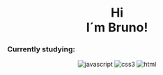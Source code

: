 <h1 align="center"> Hi
</br> I´m Bruno!
</h1>

### Currently studying:</br> 

<div align="center">

![javascript](https://img.shields.io/badge/JavaScript-e88502?style=for-the-badge&logo=javascript&logoColor=white)
![css3](https://img.shields.io/badge/CSS3-0851bf?style=for-the-badge&logo=css3&logoColor=white)
![html](https://img.shields.io/badge/HTML5-d64c02?style=for-the-badge&logo=html5&logoColor=white)
</div>